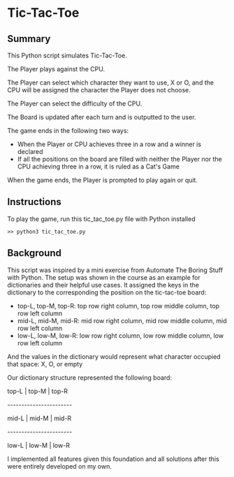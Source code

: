 # Tic-Tac-Toe

## Summary 
This Python script simulates Tic-Tac-Toe. 

The Player plays against the CPU.

The Player can select which character they want to use, X or O, and the CPU will be assigned the character the Player does not choose. 

The Player can select the difficulty of the CPU. 

The Board is updated after each turn and is outputted to the user. 

The game ends in the following two ways: 
* When the Player or CPU achieves three in a row and a winner is declared
* If all the positions on the board are filled with neither the Player nor the CPU achieving three in a row, it is ruled as a Cat's Game 

When the game ends, the Player is prompted to play again or quit. 


## Instructions 
To play the game, run this tic_tac_toe.py file with Python installed

``` >> python3 tic_tac_toe.py ```


## Background
This script was inspired by a mini exercise from Automate The Boring Stuff with Python. 
The setup was shown in the course as an example for dictionaries and their helpful use cases. 
It assigned the keys in the dictionary to the corresponding the position on the tic-tac-toe board:  
* top-L, top-M, top-R: top row right column, top row middle column, top row left column
* mid-L, mid-M, mid-R: mid row right column, mid row middle column, mid row left column
* low-L, low-M, low-R: low row right column, low row middle column, low row left column

And the values in the dictionary would represent what character occupied that space: X, O, or empty 

Our dictionary structure represented the following board: 

 top-L | top-M | top-R 
 
\-----------------------
 
 mid-L | mid-M | mid-R 
 
\-----------------------
 
 low-L | low-M | low-R 

I implemented all features given this foundation and all solutions after this were entirely developed on my own.   

